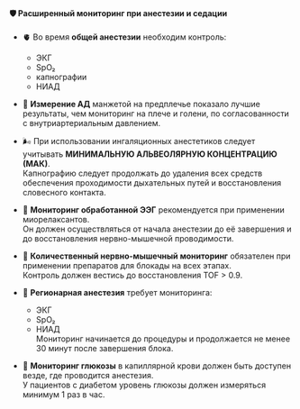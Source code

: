#### 🛡️ Расширенный мониторинг при анестезии и седации

- 🫀 Во время **общей анестезии** необходим контроль:
  - ЭКГ
  - SpO₂
  - капнографии
  - НИАД

- 💉 **Измерение АД** манжетой на предплечье показало лучшие результаты, чем мониторинг на плече и голени, по согласованности с внутриартериальным давлением.

- 🌬️ При использовании ингаляционных анестетиков следует учитывать **МИНИМАЛЬНУЮ АЛЬВЕОЛЯРНУЮ КОНЦЕНТРАЦИЮ (МАК)**.  
  Капнографию следует продолжать до удаления всех средств обеспечения проходимости дыхательных путей и восстановления словесного контакта.

- 🧠 **Мониторинг обработанной ЭЭГ** рекомендуется при применении миорелаксантов.  
  Он должен осуществляться от начала анестезии до её завершения и до восстановления нервно-мышечной проводимости.

- 🔬 **Количественный нервно-мышечный мониторинг** обязателен при применении препаратов для блокады на всех этапах.  
  Контроль должен вестись до восстановления TOF > 0.9.

- 💉 **Регионарная анестезия** требует мониторинга:
  - ЭКГ
  - SpO₂
  - НИАД  
  Мониторинг начинается до процедуры и продолжается не менее 30 минут после завершения блока.

- 🍬 **Мониторинг глюкозы** в капиллярной крови должен быть доступен везде, где проводится анестезия.  
  У пациентов с диабетом уровень глюкозы должен измеряться минимум 1 раз в час.